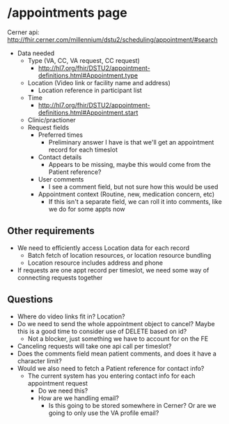 # /appointments page

Cerner api: http://fhir.cerner.com/millennium/dstu2/scheduling/appointment/#search

- Data needed
  - Type (VA, CC, VA request, CC request)
    - http://hl7.org/fhir/DSTU2/appointment-definitions.html#Appointment.type
  - Location (Video link or facility name and address)
    - Location reference in participant list
  - Time
    - http://hl7.org/fhir/DSTU2/appointment-definitions.html#Appointment.start
  - Clinic/practioner
  - Request fields
    - Preferred times
      - Preliminary answer I have is that we'll get an appointment record for each timeslot
    - Contact details
      - Appears to be missing, maybe this would come from the Patient reference?
    - User comments
      - I see a comment field, but not sure how this would be used
    - Appointment context (Routine, new, medication concern, etc)
      - If this isn't a separate field, we can roll it into comments, like we do for some appts now

## Other requirements
- We need to efficiently access Location data for each record
  - Batch fetch of location resources, or location resource bundling
  - Location resource includes address and phone
- If requests are one appt record per timeslot, we need some way of connecting requests together

## Questions
- Where do video links fit in? Location?
- Do we need to send the whole appointment object to cancel? Maybe this is a good time to consider use of DELETE based on id?
  - Not a blocker, just something we have to account for on the FE
- Canceling requests will take one api call per timeslot?
- Does the comments field mean patient comments, and does it have a character limit?
- Would we also need to fetch a Patient reference for contact info?
  - The current system has you entering contact info for each appointment request
    - Do we need this?
    - How are we handling email?
      - Is this going to be stored somewhere in Cerner? Or are we going to only use the VA profile email?
